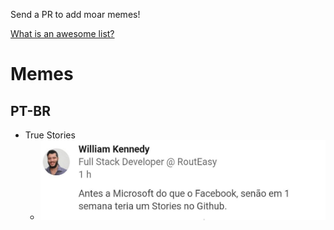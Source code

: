 Send a PR to add moar memes!

[What is an awesome list?](https://github.com/sindresorhus/awesome/blob/master/awesome.md)
# Memes
## PT-BR
- True Stories
  -  ![first meme](images/true_story1.jpg)
